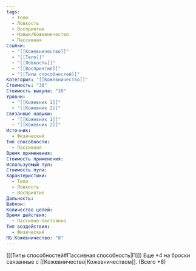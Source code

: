 ```yaml
---
tags:
  - Тело
  - Ловкость
  - Восприятие
  - Навык/Кожевничество
  - Пассивная
Ссылки:
  - "[[Кожевничество]]"
  - "[[Тело]]"
  - "[[Ловкость]]"
  - "[[Восприятие]]"
  - "[[Типы способностей]]"
Категория: "[[Кожевничество]]"
Стоимость: "30"
Стоимость выкупа: "30"
Уровни:
  - "[[Кожевник 1]]"
  - "[[Кожевник 2]]"
Связанные навыки:
  - "[[Кожевник 1]]"
  - "[[Кожевник 2]]"
Источник:
  - Физический
Тип способности:
  - Пассивная
Время применения: 
Стоимость применения: 
Используемый пул: 
Стоимость пула: 
Характеристики:
  - Тело
  - Ловкость
  - Восприятие
Дальность: 
Шаблон: 
Количество целей: 
Время действия:
  - Пассивно-постоянно
Тип воздействия:
  - Физический
ПБ.Кожевничество: "8"
---
```

([[Типы способностей#Пассивная способность|П]]) Еще +4 на броски связанные с [[Кожевничество|Кожевничеством]]. (Всего +8)